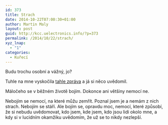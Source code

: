 ```yaml
---
id: 373
title: Strach
date: 2014-10-22T07:00:30+01:00
author: Martin Maly
layout: post
guid: http://kcc.uelectronics.info/?p=373
permalink: /2014/10/22/strach/
xyz_lnap:
  - "1"
categories:
  - Kuřecí
---
```

Budu trochu osobní a vážný, jo?

Tuhle na mne vyskočila [tahle zpráva](http://www.stredocech.net/pomozte-ztotoznit-neznamou-zenu-z-melnicka/) a já si něco uvědomil.

Máločeho se v běžném životě bojím. Dokonce ani většiny nemocí ne.

Nebojím se nemocí, na které můžu zemřít. Poznal jsem je a nemám z nich strach. Nebojím se stáří. Ale bojím se, opravdu moc, nemocí, které způsobí, že si nebudu uvědomovat, kdo jsem, kde jsem, kdo jsou lidi okolo mne, a kdy si v lucidním okamžiku uvědomím, že už se to nikdy nezlepší.

&nbsp;